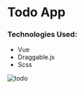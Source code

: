 # Todo App


### Technologies Used:
- Vue
- Draggable.js
- Scss

![todo](https://user-images.githubusercontent.com/88505235/198857456-d42847f3-662b-45f1-ad2f-23fbea5cbc65.png)
